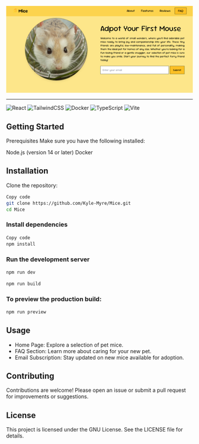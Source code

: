 ![Mice](./public/banner.png)

---

![React](https://img.shields.io/badge/react-%2320232a.svg?style=for-the-badge&logo=react&logoColor=%2361DAFB) ![TailwindCSS](https://img.shields.io/badge/tailwindcss-%2338B2AC.svg?style=for-the-badge&logo=tailwind-css&logoColor=white) ![Docker](https://img.shields.io/badge/docker-%230db7ed.svg?style=for-the-badge&logo=docker&logoColor=white) ![TypeScript](https://img.shields.io/badge/typescript-%23007ACC.svg?style=for-the-badge&logo=typescript&logoColor=white) ![Vite](https://img.shields.io/badge/vite-%23646CFF.svg?style=for-the-badge&logo=vite&logoColor=white)

## Getting Started

Prerequisites
Make sure you have the following installed:

Node.js (version 14 or later)
Docker

## Installation
Clone the repository:

```bash
Copy code
git clone https://github.com/Kyle-Myre/Mice.git
cd Mice
```

### Install dependencies

```bash
Copy code
npm install
```

### Run the development server

```bash
npm run dev
```

```bash
npm run build
```

### To preview the production build:

```bash
npm run preview
```

## Usage

- Home Page: Explore a selection of pet mice.
- FAQ Section: Learn more about caring for your new pet.
- Email Subscription: Stay updated on new mice available for adoption.

## Contributing
Contributions are welcome! Please open an issue or submit a pull request for improvements or suggestions.

## License
This project is licensed under the GNU License. See the LICENSE file for details.

